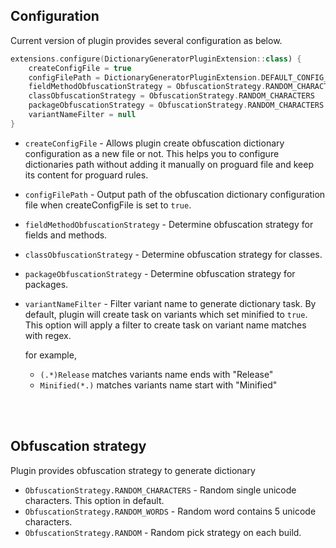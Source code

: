 ## Configuration

Current version of plugin provides several configuration as below.

```kotlin
extensions.configure(DictionaryGeneratorPluginExtension::class) {
    createConfigFile = true
    configFilePath = DictionaryGeneratorPluginExtension.DEFAULT_CONFIG_FILE_PATH
    fieldMethodObfuscationStrategy = ObfuscationStrategy.RANDOM_CHARACTERS
    classObfuscationStrategy = ObfuscationStrategy.RANDOM_CHARACTERS
    packageObfuscationStrategy = ObfuscationStrategy.RANDOM_CHARACTERS
    variantNameFilter = null
}
```

- `createConfigFile` - Allows plugin create obfuscation dictionary configuration as a new file or not. This helps you to configure dictionaries path without adding it manually on proguard file and keep its content for proguard rules.

- `configFilePath` - Output path of the obfuscation dictionary configuration file when createConfigFile is set to `true`.

- `fieldMethodObfuscationStrategy` - Determine obfuscation strategy for fields and methods.

- `classObfuscationStrategy` - Determine obfuscation strategy for classes.

- `packageObfuscationStrategy` - Determine obfuscation strategy for packages.

- `variantNameFilter` - Filter variant name to generate dictionary task. By default, plugin will create task on variants which set minified to `true`. This option will apply a filter to create task on variant name matches with regex.

  for example,
  - `(.*)Release` matches variants name ends with "Release"
  - `Minified(*.)` matches variants name start with "Minified"

<br/>
<br/>

## Obfuscation strategy

Plugin provides obfuscation strategy to generate dictionary
- `ObfuscationStrategy.RANDOM_CHARACTERS` - Random single unicode characters. This option in default.
- `ObfuscationStrategy.RANDOM_WORDS` - Random word contains 5 unicode characters.
- `ObfuscationStrategy.RANDOM` - Random pick strategy on each build.
